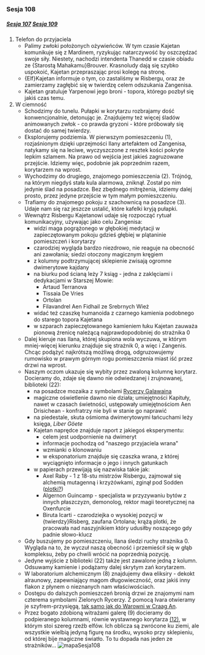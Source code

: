 ### Sesja 108
##### [Sesja 107](#sesja-107) [Sesja 109](#sesja-109)
1. Telefon do przyjaciela
    - Palimy zwłoki położonych ożywieńców. W tym czasie Kajetan komunikuje się z Mardinem, ryzykując natarczywość by oszczędzać swoje siły. Niestety, nachodzi intendenta Thanedd w czasie obiadu ze {Starostą Mahakamu}Brouver. Krasnoludy dają się szybko uspokoić, Kajetan przepraszając prosi kolegę na stronę.
    - {Elf}Kajetan informuje o tym, co zastaliśmy w Risbergu, oraz że zamierzamy zagłębić się w twierdzę celem odszukania Zangenisa.
    - Kajetan gratuluje Yarpenowi jego broni - topora, którego pozbył się jakiś czas temu.
2. W ciemność
    - Schodzimy do tunelu. Pułapki w korytarzu rozbrajamy dość konwencjonalnie, detonując je. Znajdujemy też więcej śladów animowanych zwłok - co prawda gryzoni - które próbowały się dostać do samej twierdzy.
    - Eksplorujemy podziemia. W pierwszym pomieszczeniu (1), rozjaśnionym dzięki uprzejmości Ilany artefaktem od Zangenisa, natykamy się na leciwe, wyczyszczone z resztek kości pokryte lepkim szlamem. Na prawo od wejścia jest jakieś zagruzowane przejście. Idziemy więc, podobnie jak poprzednim razem, korytarzem na wprost. 
    - Wychodzimy do drugiego, znajomego pomieszczenia (2). Trójnóg, na którym niegdyś stała kula alarmowa, zniknął. Został po nim jedynie ślad na posadzce. Bez zbędnego mitrężenia, idziemy dalej prosto, przez jedyne przejście w tym małym pomieszczeniu.
    - Trafiamy do znajomego pokoju z szachownicą na posadzce (3). Udaje nam się raz jeszcze ustalić, które kafelki kryją pułapki.
    - Wewnątrz Risbergu Kajetanowi udaje się rozpocząć rytuał komunikacyjny, używając jako celu Zangenisa:
        - widzi maga pogrążonego w głębokiej medytacji w zapieczętowanym pokoju gdzieś głębiej w plątaninie pomieszczeń i korytarzy
        - czarodziej wygląda bardzo niezdrowo, nie reaguje na obecność ani zawołania; siedzi otoczony magicznym kręgiem
        - z kolumny podtrzymującej sklepienie zwisają ogromne dwimerytowe kajdany
        - na biurku pod ścianą leży 7 ksiąg - jedna z zaklęciami i dedykacjami w Starszej Mowie:
            - Artaud Terranova
            - Tissaia De Vries
            - Ortolan
            - Filavandrel Aen Fidhail ze Srebrnych Wież
        - widać też czaszkę humanoida z czarnego kamienia podobnego do starego topora Kajetana
        - w szparach zapieczętowanego kamieniem łuku Kajetan zauważa pionową źrenicę należącą najprawdopodobniej do strażnika 0
    - Dalej kieruje nas Ilana, której skupiona wola wyczuwa, w którym mniej-więcej kierunku znajduje się strażnik 0, a więc i Zangenis. Chcąc podążyć najkrótszą możliwą drogą, odgruzowujemy rumowisko w prawym górnym rogu pomieszczenia miast iść przez drzwi na wprost.
    - Naszym oczom ukazuje się wybity przez zwaloną kolumnę korytarz. Docieramy do, zdaje się dawno nie odwiedzanej i zrujnowanej, biblioteki (22):
        - na posadzce mozaika z symbolami [Rycerzy Galawaina](#r_rycerze_galawaina)
        - magiczne oświetlenie dawno nie działa; umiejętności Kapituły, nawet w czasach świetności, ustępowały umiejętnościom Aen Drisichean - konfratrzy nie byli w stanie go naprawić
        - na piedestale, skuta ośmioma dwimerytowymi łańcuchami leży księga, _Liber Göete_
        - Kajetan naprędce znajduje raport z jakiegoś eksperymentu:
            - celem jest uodpornienie na dwimeryt
            - informacje pochodzą od "naszego przyjaciela wrana"
            - wzmianki o klonowaniu
            - w eksponatorium znajduje się czaszka wrana, z której wyciągnięto informacje o jego i innych gatunkach
        - w papierach przewijają się nazwiska takie jak:
            - Axel Raby - 1 z 18-stu mistrzów Risbergu, zajmował się alchemią mutagenną i krzyżówkami, zginął pod Sodden ([plotki?](#sesja-088#sodden-plotka))
            - Algernon Guincamp - specjalista w przyzywaniu bytów z innych płaszczyzn, demonolog, rektor magii teoretycznej na Oxenfurcie
            - Biruta Icarti - czarodziejka o wysokiej pozycji w {twierdzy}Risberg, zaufana Ortolana; krążą plotki, że pracowała nad naszyjnikiem który udusiłby noszącego gdy padnie słowo-klucz
    - Gdy buszujemy po pomieszczeniu, Ilana śledzi ruchy strażnika 0. Wygląda na to, że wyczuł naszą obecność i przemieścił się w głąb kompleksu, żeby po chwili wrócić na poprzednią pozycję.
    - Jedyne wyjście z biblioteki (22) także jest zawalone jedną z kolumn. Odsuwamy kamienie i podążamy dalej skrytym zań korytarzem. 
    - W laboratorium alchemicznym (8) znajdujemy dwa eliksiry - dekokt alraunowy, zapewniający magom długowieczność, oraz jakiś inny flakon z płynem o nieznanych nam właściwościach.
    - Dostępu do dalszych pomieszczeń bronią drzwi ze znajomymi nam czterema symbolami Zielonych Rycerzy. Z pomocą Ivara otwieramy je szyfrem-przysięgą, [tak samo jak do Warowni w Craag An](#sesja-036#wrota).
    - Przez bogato zdobioną witrażami galerę (9) docieramy do podpieranego kolumnami, równie wystawnego korytarza [(12)](#sesja-108#mapaSesja108), w którym stoi szereg rzeźb elfów. Ich oblicza są zwrócone ku ziemi, ale wszystkie wielbią jedyną figurę na środku, wysoko przy sklepieniu, od której bije magiczne światło. To tu dopada nas jeden ze strażników...
    ![mapaSesja108](https://github.com/nipsufn/dnd-ki-source/raw/master/img/mapaSesja108.jpg "mapaSesja108")